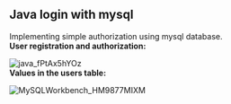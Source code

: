 ## Java login with mysql
Implementing simple authorization using mysql database.  
**User registration and authorization:**  
  
![java_fPtAx5hYOz](https://user-images.githubusercontent.com/20659925/183413983-41788111-f634-481b-a48e-a67ff36f4d66.gif)  
**Values in the users table:**  
  
![MySQLWorkbench_HM9877MIXM](https://user-images.githubusercontent.com/20659925/183414024-4900a32b-880c-40ab-afd6-5a470cb2ea88.gif)
